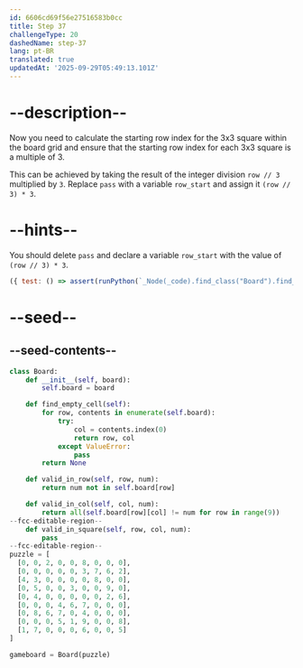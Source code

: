 ```yaml
---
id: 6606cd69f56e27516583b0cc
title: Step 37
challengeType: 20
dashedName: step-37
lang: pt-BR
translated: true
updatedAt: '2025-09-29T05:49:13.101Z'
---
```


# --description--

Now you need to calculate the starting row index for the 3x3 square within the board grid and ensure that the starting row index for each 3x3 square is a multiple of 3.

This can be achieved by taking the result of the integer division `row // 3` multiplied by `3`. Replace `pass` with a variable `row_start` and assign it `(row // 3) * 3`.


# --hints--

You should delete `pass` and declare a variable `row_start` with the value of `(row // 3) * 3`.

```js
({ test: () => assert(runPython(`_Node(_code).find_class("Board").find_function("valid_in_square").find_body().is_equivalent("row_start = (row//3)*3")`)) })
```

# --seed--

## --seed-contents--

```py
class Board:
    def __init__(self, board):
        self.board = board

    def find_empty_cell(self):
        for row, contents in enumerate(self.board):
            try:
                col = contents.index(0)
                return row, col
            except ValueError:
                pass
        return None

    def valid_in_row(self, row, num):
        return num not in self.board[row]

    def valid_in_col(self, col, num):
        return all(self.board[row][col] != num for row in range(9))
--fcc-editable-region--
    def valid_in_square(self, row, col, num):
        pass
--fcc-editable-region--
puzzle = [
  [0, 0, 2, 0, 0, 8, 0, 0, 0],
  [0, 0, 0, 0, 0, 3, 7, 6, 2],
  [4, 3, 0, 0, 0, 0, 8, 0, 0],
  [0, 5, 0, 0, 3, 0, 0, 9, 0],
  [0, 4, 0, 0, 0, 0, 0, 2, 6],
  [0, 0, 0, 4, 6, 7, 0, 0, 0],
  [0, 8, 6, 7, 0, 4, 0, 0, 0],
  [0, 0, 0, 5, 1, 9, 0, 0, 8],
  [1, 7, 0, 0, 0, 6, 0, 0, 5]
]

gameboard = Board(puzzle)
```
